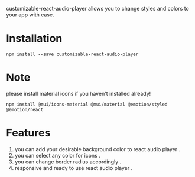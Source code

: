 customizable-react-audio-player allows you to change styles and colors to your app with ease.

# Installation

```
npm install --save customizable-react-audio-player 
```
# Note
please install material icons if you haven't installed already!

```
npm install @mui/icons-material @mui/material @emotion/styled @emotion/react
```
# Features

1. you can add your desirable background color to react audio player . 
2. you can select any color for icons . 
3. you can change border radius accordingly .
4. responsive and ready to use react audio player .

